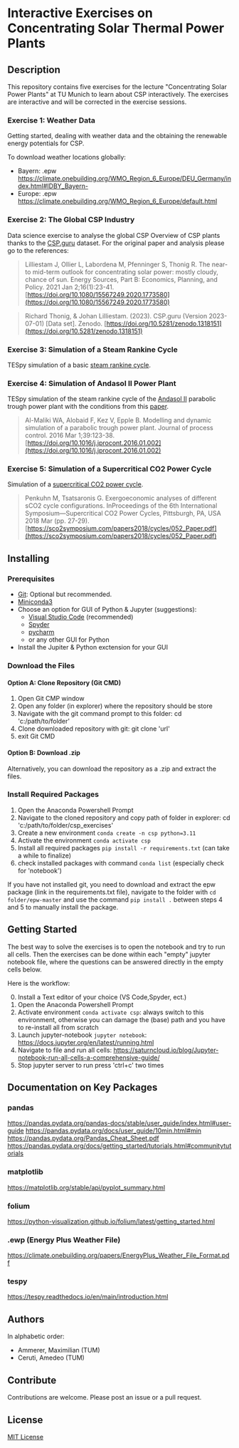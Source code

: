 # Interactive Exercises on Concentrating Solar Thermal Power Plants

## Description

This repository contains five exercises for the lecture "Concentrating Solar
Power Plants" at TU Munich to learn about CSP interactively. The exercises are
interactive and will be corrected in the exercise sessions.

### Exercise 1: Weather Data

Getting started, dealing with weather data and the obtaining the renewable
energy potentials for CSP.

To download weather locations globally:

- Bayern: .epw <https://climate.onebuilding.org/WMO_Region_6_Europe/DEU_Germany/index.html#IDBY_Bayern->
- Europe: .epw <https://climate.onebuilding.org/WMO_Region_6_Europe/default.html>

### Exercise 2: The Global CSP Industry

Data science exercise to analyse the global CSP Overview of CSP plants
thanks to the [CSP.guru](https://csp.guru/) dataset. For the original paper
and analysis please go to the references:

>Lilliestam J, Ollier L, Labordena M, Pfenninger S, Thonig R. The near-to mid-term outlook for concentrating solar power: mostly cloudy, chance of sun. Energy Sources, Part B: Economics, Planning, and Policy. 2021 Jan 2;16(1):23-41. [https://doi.org/10.1080/15567249.2020.1773580](https://doi.org/10.1080/15567249.2020.1773580)

> Richard Thonig, & Johan Lilliestam. (2023). CSP.guru (Version 2023-07-01) [Data set]. Zenodo. [https://doi.org/10.5281/zenodo.1318151](https://doi.org/10.5281/zenodo.1318151)

### Exercise 3: Simulation of a Steam Rankine Cycle

TESpy simulation of a basic [steam rankine cycle](https://github.com/oemof/tespy/blob/dev/tutorial/basics/rankine.py).

### Exercise 4: Simulation of Andasol II Power Plant

TESpy simulation of the steam rankine cycle of the [Andasol II](https://solarpaces.nrel.gov/project/andasol-2)
parabolic trough power plant with the conditions from this
[paper](https://doi.org/10.1016/j.jprocont.2016.01.002).

> Al-Maliki WA, Alobaid F, Kez V, Epple B. Modelling and dynamic simulation of a parabolic trough power plant. Journal of process control. 2016 Mar 1;39:123-38. [https://doi.org/10.1016/j.jprocont.2016.01.002](https://doi.org/10.1016/j.jprocont.2016.01.002)

### Exercise 5: Simulation of a Supercritical CO2 Power Cycle

Simulation of a [supercritical CO2 power cycle](https://sco2symposium.com/papers2018/cycles/052_Paper.pdf).

> Penkuhn M, Tsatsaronis G. Exergoeconomic analyses of different sCO2 cycle configurations. InProceedings of the 6th International Symposium—Supercritical CO2 Power Cycles, Pittsburgh, PA, USA 2018 Mar (pp. 27-29). [https://sco2symposium.com/papers2018/cycles/052_Paper.pdf](https://sco2symposium.com/papers2018/cycles/052_Paper.pdf)

## Installing

### Prerequisites

- [Git](https://git-scm.com/downloads): Optional but recommended.
- [Miniconda3](https://docs.anaconda.com/free/miniconda/index.html)
- Choose an option for GUI of Python & Jupyter (suggestions):
  - [Visual Studio Code](https://code.visualstudio.com/) (recommended)
  - [Spyder](https://www.spyder-ide.org/>)
  - [pycharm](https://www.jetbrains.com/pycharm/)
  - or any other GUI for Python
- Install the Jupiter & Python exctension for your GUI

### Download the Files

#### Option A: Clone Repository (Git CMD)

1. Open Git CMP window
2. Open any folder (in explorer) where the repository should be store
3. Navigate with the git command prompt to this folder: cd 'c:/path/to/folder'
4. Clone downloaded repository with git: git clone 'url'
5. exit Git CMD

#### Option B: Download .zip

Alternatively, you can download the repository as a .zip and extract the files.

### Install Required Packages

1. Open the Anaconda Powershell Prompt
2. Navigate to the cloned repository and copy path of folder in explorer: cd  'c:/path/to/folder/csp_exercises'
3. Create a new environment `conda create -n csp python=3.11`
4. Activate the environment `conda activate csp`
5. Install all required packages `pip install -r requirements.txt` (can take a while to finalize)
6. check installed packages with command `conda list` (especially check for 'notebook')

If you have not installed git, you need to download and extract the epw
package (link in the requirements.txt file), navigate to the folder with `cd folder/epw-master` and
use the command `pip install .` between steps 4 and 5 to manually install the package. 

## Getting Started

The best way to solve the exercises is to open the notebook and try to run all cells.
Then the exercises can be done within each "empty" jupyter notebook file, where the questions can be answered
directly in the empty cells below.

Here is the workflow:

0. Install a Text editor of your choice (VS Code,Spyder, ect.)
1. Open the Anaconda Powershell Prompt
2. Activate environment `conda activate csp`: always switch to this environment, otherwise you can damage the (base) path and you have to re-install all from scratch
3. Launch jupyter-notebook `jupyter notebook`: <https://docs.jupyter.org/en/latest/running.html>
4. Navigate to file and run all cells: <https://saturncloud.io/blog/Jupyter-notebook-run-all-cells-a-comprehensive-guide/>
5. Stop jupyter server to run press 'ctrl+c' two times

## Documentation on Key Packages

### pandas

<https://pandas.pydata.org/pandas-docs/stable/user_guide/index.html#user-guide>
<https://pandas.pydata.org/docs/user_guide/10min.html#min>
<https://pandas.pydata.org/Pandas_Cheat_Sheet.pdf>
<https://pandas.pydata.org/docs/getting_started/tutorials.html#communitytutorials>

### matplotlib

<https://matplotlib.org/stable/api/pyplot_summary.html>

### folium

<https://python-visualization.github.io/folium/latest/getting_started.html>

### .ewp (Energy Plus Weather File)

<https://climate.onebuilding.org/papers/EnergyPlus_Weather_File_Format.pdf>

### tespy

<https://tespy.readthedocs.io/en/main/introduction.html>

## Authors

In alphabetic order:

- Ammerer, Maximilian (TUM)
- Ceruti, Amedeo (TUM)

## Contribute

Contributions are welcome. Please post an issue or a pull request.

## License

[MIT License](https://en.wikipedia.org/wiki/MIT_License)

